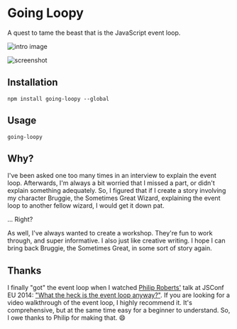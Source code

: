 # Going Loopy

A quest to tame the beast that is the JavaScript event loop.

![intro image](https://s3.amazonaws.com/f.cl.ly/items/0n2F3b2Y0o0U0q183u2U/gloopy3.png)

![screenshot](https://s3.amazonaws.com/f.cl.ly/items/041K0W3p0D0S302K0q1H/Image%202015-08-02%20at%2012.15.33%20AM.png)

## Installation

```
npm install going-loopy --global
```

## Usage

```
going-loopy
```

## Why?

I've been asked one too many times in an interview to explain the event loop. Afterwards, I'm always a bit worried that I missed a part, or didn't explain something adequately. So, I figured that if I create a story involving my character Bruggie, the Sometimes Great Wizard, explaining the event loop to another fellow wizard, I would get it down pat.

... Right?

As well, I've always wanted to create a workshop. They're fun to work through, and super informative. I also just like creative writing. I hope I can bring back Bruggie, the Sometimes Great, in some sort of story again.

## Thanks

I finally "got" the event loop when I watched [Philip Roberts'](https://twitter.com/philip_roberts) talk at JSConf EU 2014: ["What the heck is the event loop anyway?"](https://www.youtube.com/watch?v=8aGhZQkoFbQ). If you are looking for a video walkthrough of the event loop, I highly recommend it. It's comprehensive, but at the same time easy for a beginner to understand. So, I owe thanks to Philip for making that. :smile:
